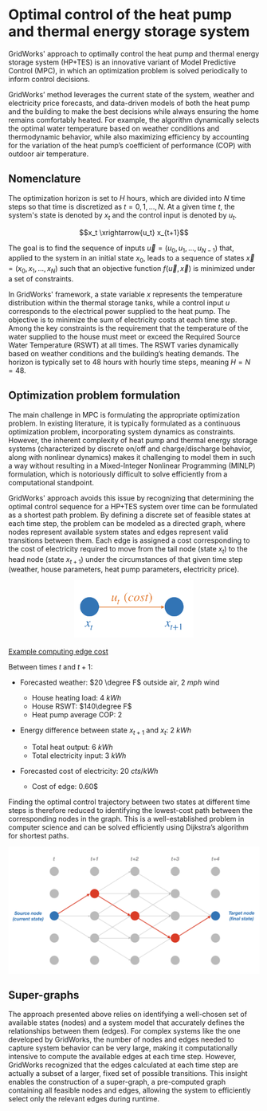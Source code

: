 # Optimal control of the heat pump and thermal energy storage system

GridWorks' approach to optimally control the heat pump and thermal energy storage system (HP+TES) is an innovative variant of Model Predictive Control (MPC), in which an optimization problem is solved periodically to inform control decisions.

GridWorks’ method leverages the current state of the system, weather and electricity price forecasts, and data-driven models of both the heat pump and the building to make the best decisions while always ensuring the home remains comfortably heated. For example, the algorithm dynamically selects the optimal water temperature based on weather conditions and thermodynamic behavior, while also maximizing efficiency by accounting for the variation of the heat pump’s coefficient of performance (COP) with outdoor air temperature.

## Nomenclature

The optimization horizon is set to $H$ hours, which are divided into $N$ time steps so that time is discretized as $t=0,1,...,N$. At a given time $t$, the system's state is denoted by $x_t$ and the control input is denoted by $u_t$. 

$$x_t \xrightarrow{u_t} x_{t+1}$$

The goal is to find the sequence of inputs $\vec{u} = (u_0, u_{1}, ..., u_{N-1}$) that, applied to the system in an initial state $x_{0}$, leads to a sequence of states $\vec{x} = (x_0 , x_1,...,x_N)$ such that an objective function $f(\vec{u}, \vec{x})$ is minimized under a set of constraints.

In GridWorks' framework, a state variable $x$ represents the temperature distribution within the thermal storage tanks, while a control input $u$ corresponds to the electrical power supplied to the heat pump. The objective is to minimize the sum of electricity costs at each time step. Among the key constraints is the requirement that the temperature of the water supplied to the house must meet or exceed the Required Source Water Temperature (RSWT) at all times. The RSWT varies dynamically based on weather conditions and the building’s heating demands. The horizon is typically set to 48 hours with hourly time steps, meaning $H=N=48$.

## Optimization problem formulation

The main challenge in MPC is formulating the appropriate optimization problem. In existing literature, it is typically formulated as a continuous optimization problem, incorporating system dynamics as constraints. However, the inherent complexity of heat pump and thermal energy storage systems (characterized by discrete on/off and charge/discharge behavior, along with nonlinear dynamics) makes it challenging to model them in such a way without resulting in a Mixed-Integer Nonlinear Programming (MINLP) formulation, which is notoriously difficult to solve efficiently from a computational standpoint.

GridWorks' approach avoids this issue by recognizing that determining the optimal control sequence for a HP+TES system over time can be formulated as a shortest path problem. By defining a discrete set of feasible states at each time step, the problem can be modeled as a directed graph, where nodes represent available system states and edges represent valid transitions between them. Each edge is assigned a cost corresponding to the cost of electricity required to move from the tail node (state $x_t$) to the head node (state $x_{t+1}$) under the circumstances of that given time step (weather, house parameters, heat pump parameters, electricity price).

<img src="img/node_edge.png" style="display: block; margin-left: auto; margin-right: auto; width: 240px; margin-bottom: 20px">

<u>Example computing edge cost</u>

Between times $t$ and $t+1$:

- Forecasted weather: $20 \degree F$ outside air, $2 \ mph$ wind
  - House heating load: $4 \ kWh$
  - House RSWT: $140\degree F$
  - Heat pump average COP: $2$

- Energy difference between state $x_{t+1}$ and $x_t$: $2 \ kWh$
  - Total heat output: $6 \ kWh$
  - Total electricity input: $3 \ kWh$

- Forecasted cost of electricity: $20 \ cts/kWh$
  - Cost of edge: $0.60\$$


Finding the optimal control trajectory between two states at different time steps is therefore reduced to identifying the lowest-cost path between the corresponding nodes in the graph. This is a well-established problem in computer science and can be solved efficiently using Dijkstra’s algorithm for shortest paths.

<img src="img/shortest_path.png" style="display: block; margin-left: auto; margin-right: auto; width:700px; margin-bottom: 20px">

## Super-graphs
The approach presented above relies on identifying a well-chosen set of available states (nodes) and a system model that accurately defines the relationships between them (edges). For complex systems like the one developed by GridWorks, the number of nodes and edges needed to capture system behavior can be very large, making it computationally intensive to compute the available edges at each time step. However, GridWorks recognized that the edges calculated at each time step are actually a subset of a larger, fixed set of possible transitions. This insight enables the construction of a super-graph, a pre-computed graph containing all feasible nodes and edges, allowing the system to efficiently select only the relevant edges during runtime.